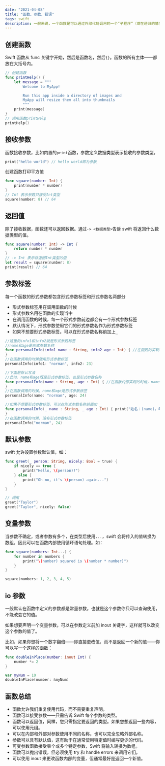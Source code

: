 ```yaml
---
date: "2021-04-08"
title: "函数、参数、错误"
tags: swift
description: 一般来说，一个函数是可以通过外部代码调用的一个“子程序”（或在递归的情况下由内部函数调用）。像程序本身一样，一个函数由称为函数体的一系列语句组成。值可以传递给一个函数，函数将返回一个值。
---
```


## 创建函数

Swift 函数从 func 关键字开始，然后是函数名，然后`{}`。函数的所有主体——都放在大括号内。

```swift
// 创建函数
func printHelp() {
    let message = """
		Welcome to MyApp!

		Run this app inside a directory of images and
		MyApp will resize them all into thumbnails
		"""
    print(message)
}
// 调用函数printHelp
printHelp()
```

## 接收参数

函数接收参数，比如内置的`print`函数，参数定义数据类型表示接收的参数类型。

```swift
print("hello world") // hello world即为参数
```

创建函数打印平方值

```swift
func square(number: Int) {
    print(number * number)
}
// Int 表示参数只接受Int类型
square(number: 8) // 64
```

## 返回值

除了接收数据，函数还可以返回数据。通过`-> <数据类型>`告诉 swift 将返回什么数据类型的值。

```swift
func square(number: Int) -> Int {
    return number * number
}
// -> Int 表示将返回Int类型的值
let result = square(number: 8)
print(result) // 64
```

## 参数标签

每一个函数的形式参数都包含形式参数标签和形式参数名两部分

-   形式参数标签用在调用函数的时候
-   形式参数名用在函数的实现当中
-   在调用函数的时候，每一个形式参数前边都会有一个形式参数标签
-   默认情况下，形式参数使用它们的形式参数名作为形式参数标签
-   如果不想要形式参数标签，可以在形式参数名称前加上`_`

```swift
//这里的info1和info2就是形式参数标签
//name和age是形式参数名称
func personalInfo(info1 name : String, info2 age : Int) { //在函数的实现中使用形式参数名称 print("姓名：(name)，年龄：(age)")
}
//在函数调用的时候使用形式参数标签
personalInfo(info1: "norman", info2: 23)

//下面是默认写法
//此时，name和age既是形式参数标签，也是形式参数名称
func personalInfo(name : String, age : Int) { //在函数内部实现的时候，name和age是形式参数名称 print("姓名：(name)，年龄：(age)")
}
//在函数调用的时候，name和age是形式参数标签
personalInfo(name: "norman", age: 24)

//如果不想要形式参数标签，可以在形式参数名称前面加 _
func personalInfo(_ name : String, _ age : Int) { print("姓名：(name)，年龄：(age)")
}
//在函数调用的时候，没有形式参数标签
personalInfo("norman", 24)
```

## 默认参数

swift 允许设置参数默认值，如：

```swift
func greet(_ person: String, nicely: Bool = true) {
    if nicely == true {
        print("Hello, \(person)!")
    } else {
        print("Oh no, it's \(person) again...")
    }
}

// 调用
greet("Taylor")
greet("Taylor", nicely: false)
```

## 变量参数

当参数不确定，或者参数有多个，在类型后使用`...`，swift 会将传入的值转换为数组，因此可以在函数内部使用循环语句处理。如：

```swift
func square(numbers: Int...) {
    for number in numbers {
        print("\(number) squared is \(number * number)")
    }
}

square(numbers: 1, 2, 3, 4, 5)
```

## io 参数

一般默认在函数中定义的参数都是常量参数，也就是这个参数你只可以查询使用，不能改变它的值。

如果想要声明一个变量参数，可以在参数定义前加 inout 关键字，这样就可以改变这个参数的值了。

比如，如果你想将一个数字翻倍——即直接更改值，而不是返回一个新的值——你可以写一个这样的函数：

```swift
func doubleInPlace(number: inout Int) {
    number *= 2
}

var myNum = 10
doubleInPlace(number: &myNum)
```

## 函数总结

-   函数允许我们重复使用代码，而不需要重复声明。
-   函数可以接受参数——只需告诉 Swift 每个参数的类型。
-   函数可以返回值，同样，您只需指定要返回的类型。如果您想返回一些内容，可以使用元组。
-   可以在内部和外部对参数使用不同的名称，也可以完全忽略外部名称。
-   参数可以具有默认值，这有助于在通常使用特定值时编写更少的代码。
-   可变参数函数接受零个或多个特定参数，Swift 将输入转换为数组。
-   函数可以抛出错误，但必须使用 try 和 handle errors 来调用它们。
-   可以使用 inout 来更改函数内部的变量，但通常最好是返回一个新值。
